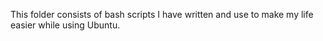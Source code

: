 This folder consists of bash scripts I have written and use  to make my life easier while using Ubuntu.